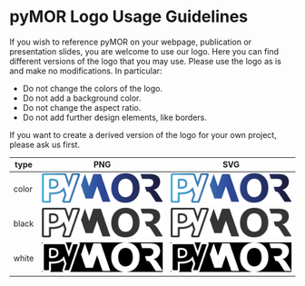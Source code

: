 pyMOR Logo Usage Guidelines
===========================

If you wish to reference pyMOR on your webpage, publication or presentation slides, you are welcome to use our logo. Here you can find different versions of the logo that you may use. Please use the logo as is and make no modifications. In particular:

- Do not change the colors of the logo.
- Do not add a background color.
- Do not change the aspect ratio.
- Do not add further design elements, like borders.

If you want to create a derived version of the logo for your own project, please ask us first.

type  |  PNG | SVG
------|------|---------
color | <img src="pymor_logo.png" width=320>                | <img src="pymor_logo.svg" width=320>
black | <img src="pymor_logo_black.png" width=320>          | <img src="pymor_logo_black.svg" width=320>
white | <img src="pymor_logo_white_black_bg.png" width=320> | <img src="pymor_logo_white_black_bg.png" width=320>
